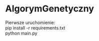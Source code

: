 # AlgorymGenetyczny

Pierwsze uruchomienie: </b>
</br>pip install -r requirements.txt</br>
python main.py
